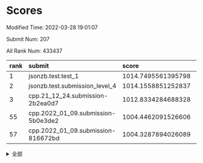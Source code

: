 # Scores

Modified Time: 2022-03-28 19:01:07

Submit Num: 207

All Rank Num: 433437

| rank |               submit               |       score        |       sigma        | pk_num |
| :--- | :--------------------------------- | :----------------- | :----------------- | :----- |
| 1    | jsonzb.test.test_1                 | 1014.7495561395798 | 0.8194337014681217 | 8373   |
| 2    | jsonzb.test.submission_level_4     | 1014.1558851252837 | 0.8397451816839664 | 8379   |
| 3    | cpp.21_12_24.submission-2b2ea0d7   | 1012.8334284688328 | 0.7725998014639168 | 8372   |
| 55   | cpp.2022_01_09.submission-5b0e3de2 | 1004.4462091526606 | 0.7161445872342803 | 8373   |
| 57   | cpp.2022_01_09.submission-816672bd | 1004.3287894026089 | 0.716414031504266  | 8380   |


<details>
<summary>全部</summary>

| rank |                 submit                 |       score        |       sigma        | pk_num |
| :--- | :------------------------------------- | :----------------- | :----------------- | :----- |
| 1    | jsonzb.test.test_1                     | 1014.7495561395798 | 0.8194337014681217 | 8373   |
| 2    | jsonzb.test.submission_level_4         | 1014.1558851252837 | 0.8397451816839664 | 8379   |
| 3    | cpp.21_12_24.submission-2b2ea0d7       | 1012.8334284688328 | 0.7725998014639168 | 8372   |
| 4    | gobigger.level_3.submission_level_3_11 | 1011.8722751135815 | 0.7885519321908171 | 8376   |
| 5    | gobigger.level_3.submission_level_3_43 | 1011.7220520920564 | 0.7733424399273979 | 8377   |
| 6    | gobigger.level_3.submission_level_3_33 | 1011.2910041297924 | 0.8012986995246054 | 8376   |
| 7    | gobigger.level_3.submission_level_3_34 | 1011.1906885863408 | 0.7713532136702692 | 8371   |
| 8    | gobigger.level_3.submission_level_3_25 | 1011.0630500754521 | 0.7789676142961113 | 8369   |
| 9    | gobigger.level_3.submission_level_3_15 | 1010.9890916848404 | 0.7847660985209154 | 8374   |
| 10   | gobigger.level_3.submission_level_3_19 | 1010.9611235095787 | 0.7598871727786409 | 8375   |
| 11   | gobigger.level_3.submission_level_3_10 | 1010.9103300579243 | 0.7792780708666429 | 8375   |
| 12   | gobigger.level_3.submission_level_3_6  | 1010.9017412208932 | 0.7615327911032995 | 8373   |
| 13   | gobigger.level_3.submission_level_3_17 | 1010.8768004495814 | 0.7939167577839973 | 8375   |
| 14   | gobigger.level_3.submission_level_3_48 | 1010.8344103891078 | 0.7817799135196972 | 8378   |
| 15   | gobigger.level_3.submission_level_3_0  | 1010.7418289772281 | 0.752471865630468  | 8378   |
| 16   | gobigger.level_3.submission_level_3_5  | 1010.725281800204  | 0.7543684318443492 | 8374   |
| 17   | gobigger.level_3.submission_level_3_39 | 1010.6929960395947 | 0.7684271868610851 | 8369   |
| 18   | gobigger.level_3.submission_level_3_8  | 1010.6394424865061 | 0.750122705919715  | 8372   |
| 19   | gobigger.level_3.submission_level_3_16 | 1010.5973471649665 | 0.7612166799549815 | 8377   |
| 20   | gobigger.level_3.submission_level_3_22 | 1010.5555236955781 | 0.780264907671266  | 8372   |
| 21   | gobigger.level_3.submission_level_3_13 | 1010.5222556666221 | 0.7592656419999608 | 8374   |
| 22   | gobigger.level_3.submission_level_3_40 | 1010.4737995361004 | 0.7728471212076341 | 8376   |
| 23   | gobigger.level_3.submission_level_3_14 | 1010.4598637748322 | 0.7796370740122068 | 8376   |
| 24   | gobigger.level_3.submission_level_3_7  | 1010.4027761273843 | 0.7563850144994771 | 8374   |
| 25   | gobigger.level_3.submission_level_3_46 | 1010.3884993666431 | 0.7734339475460635 | 8381   |
| 26   | gobigger.level_3.submission_level_3_45 | 1010.3561702266999 | 0.7519168627431214 | 8373   |
| 27   | gobigger.level_3.submission_level_3_41 | 1010.3544062557404 | 0.7640783874322994 | 8376   |
| 28   | gobigger.level_3.submission_level_3_3  | 1010.3424973036285 | 0.7555524601013272 | 8375   |
| 29   | gobigger.level_3.submission_level_3_37 | 1010.3239229055079 | 0.7668887446858966 | 8383   |
| 30   | gobigger.level_3.submission_level_3_49 | 1010.2958230081301 | 0.7695762134368247 | 8378   |
| 31   | gobigger.level_3.submission_level_3_47 | 1010.2704930301378 | 0.7719407454638816 | 8378   |
| 32   | gobigger.level_3.submission_level_3_26 | 1010.1909676597595 | 0.7721811659363165 | 8375   |
| 33   | gobigger.level_3.submission_level_3_9  | 1010.1841944944309 | 0.7629282243213261 | 8370   |
| 34   | gobigger.level_3.submission_level_3_27 | 1010.0934115218072 | 0.7758568845382874 | 8379   |
| 35   | gobigger.level_3.submission_level_3_12 | 1010.063210741119  | 0.7418896937439655 | 8378   |
| 36   | gobigger.level_3.submission_level_3_2  | 1009.9955408440975 | 0.7645351623676694 | 8377   |
| 37   | gobigger.level_3.submission_level_3_23 | 1009.9846623960318 | 0.7683260766562644 | 8374   |
| 38   | gobigger.level_3.submission_level_3_44 | 1009.7990377896562 | 0.7728352690912621 | 8378   |
| 39   | gobigger.level_3.submission_level_3_18 | 1009.6930065506239 | 0.7453814316382884 | 8379   |
| 40   | gobigger.level_3.submission_level_3_24 | 1009.6534251281839 | 0.7702923638428629 | 8380   |
| 41   | gobigger.level_3.submission_level_3_1  | 1009.5526400880258 | 0.7592055555451125 | 8378   |
| 42   | gobigger.level_3.submission_level_3_38 | 1009.5516504171081 | 0.7694563507039028 | 8372   |
| 43   | gobigger.level_3.submission_level_3_21 | 1009.4723430135828 | 0.7690391258632232 | 8373   |
| 44   | gobigger.level_3.submission_level_3_4  | 1009.4278241230631 | 0.7494752091192436 | 8373   |
| 45   | gobigger.level_3.submission_level_3_31 | 1009.3641738852593 | 0.7546600040160267 | 8376   |
| 46   | gobigger.level_3.submission_level_3_36 | 1009.2067963905635 | 0.752398650748753  | 8376   |
| 47   | gobigger.level_3.submission_level_3_30 | 1009.203949147841  | 0.7604708296301673 | 8367   |
| 48   | gobigger.level_3.submission_level_3_32 | 1009.0364075319617 | 0.7562680339700572 | 8375   |
| 49   | gobigger.level_3.submission_level_3_20 | 1008.9847359086514 | 0.7435401188460504 | 8376   |
| 50   | gobigger.level_3.submission_level_3_28 | 1008.9043565452536 | 0.7490324662820524 | 8371   |
| 51   | gobigger.level_3.submission_level_3_42 | 1008.8927654448311 | 0.7300857761427577 | 8381   |
| 52   | gobigger.level_3.submission_level_3_35 | 1008.7659897998974 | 0.7410838290071812 | 8374   |
| 53   | gobigger.level_3.submission_level_3_29 | 1008.3448637865537 | 0.7677195200344775 | 8375   |
| 54   | gobigger.level_1.submission_level_1_5  | 1004.7089554183816 | 0.706524622209661  | 8376   |
| 55   | cpp.2022_01_09.submission-5b0e3de2     | 1004.4462091526606 | 0.7161445872342803 | 8373   |
| 56   | gobigger.level_1.submission_level_1_36 | 1004.42112415045   | 0.7078738806396924 | 8373   |
| 57   | cpp.2022_01_09.submission-816672bd     | 1004.3287894026089 | 0.716414031504266  | 8380   |
| 58   | gobigger.level_1.submission_level_1_33 | 1004.2692465874184 | 0.7248966621145456 | 8370   |
| 59   | gobigger.level_1.submission_level_1_34 | 1004.1352514779928 | 0.7095999107469877 | 8377   |
| 60   | gobigger.level_1.submission_level_1_8  | 1004.0653545164248 | 0.718809678145448  | 8379   |
| 61   | gobigger.level_1.submission_level_1_49 | 1004.0403135348896 | 0.7184491486472169 | 8377   |
| 62   | gobigger.level_1.submission_level_1_47 | 1004.0311103232694 | 0.7289338841396216 | 8373   |
| 63   | gobigger.level_1.submission_level_1_4  | 1003.9865954578779 | 0.7199418148944834 | 8378   |
| 64   | gobigger.level_1.submission_level_1_2  | 1003.7679933736904 | 0.7233038818820022 | 8382   |
| 65   | gobigger.level_1.submission_level_1_26 | 1003.6877803342934 | 0.7219963670879268 | 8378   |
| 66   | gobigger.level_1.submission_level_1_42 | 1003.6464654499957 | 0.7234974068252109 | 8378   |
| 67   | gobigger.level_1.submission_level_1_3  | 1003.5624902846099 | 0.715040017612941  | 8372   |
| 68   | gobigger.level_1.submission_level_1_27 | 1003.5363733195834 | 0.7130163540701924 | 8374   |
| 69   | gobigger.level_1.submission_level_1_0  | 1003.5181759550078 | 0.7161374793455265 | 8373   |
| 70   | gobigger.level_1.submission_level_1_1  | 1003.4609958707591 | 0.7073213917341334 | 8375   |
| 71   | gobigger.level_1.submission_level_1_45 | 1003.4348876118529 | 0.7083589330053899 | 8377   |
| 72   | gobigger.level_1.submission_level_1_46 | 1003.3513947039309 | 0.7265563068065992 | 8377   |
| 73   | gobigger.level_1.submission_level_1_30 | 1003.3164371393934 | 0.7039443462111074 | 8379   |
| 74   | gobigger.level_1.submission_level_1_28 | 1003.2990257022775 | 0.7195092002839542 | 8378   |
| 75   | gobigger.level_1.submission_level_1_18 | 1003.156666694106  | 0.7141281925848787 | 8374   |
| 76   | gobigger.level_1.submission_level_1_41 | 1003.1538299019398 | 0.7354484583615353 | 8382   |
| 77   | gobigger.level_1.submission_level_1_13 | 1003.1274227222185 | 0.7226306861419034 | 8370   |
| 78   | gobigger.level_1.submission_level_1_20 | 1003.1039085490314 | 0.7178626404916643 | 8371   |
| 79   | gobigger.level_1.submission_level_1_40 | 1003.0889022135017 | 0.7115530068518703 | 8374   |
| 80   | gobigger.level_1.submission_level_1_37 | 1003.0698855019656 | 0.7059717750130732 | 8373   |
| 81   | gobigger.level_1.submission_level_1_23 | 1003.0128019870187 | 0.7043745062965162 | 8379   |
| 82   | gobigger.level_1.submission_level_1_43 | 1002.9870744326774 | 0.710089605331204  | 8379   |
| 83   | gobigger.level_1.submission_level_1_17 | 1002.8980776695943 | 0.7209263204301978 | 8376   |
| 84   | gobigger.level_1.submission_level_1_24 | 1002.8865483933688 | 0.7124164077515609 | 8375   |
| 85   | gobigger.level_1.submission_level_1_6  | 1002.8486328935996 | 0.7145704549788972 | 8373   |
| 86   | gobigger.level_1.submission_level_1_10 | 1002.7787572532701 | 0.7105951809501622 | 8374   |
| 87   | gobigger.level_1.submission_level_1_15 | 1002.7648218590643 | 0.7156572381176367 | 8373   |
| 88   | gobigger.level_1.submission_level_1_16 | 1002.7237466858896 | 0.70588378199952   | 8378   |
| 89   | gobigger.level_1.submission_level_1_29 | 1002.7155924690561 | 0.7192059238704203 | 8378   |
| 90   | gobigger.level_1.submission_level_1_21 | 1002.6877166406898 | 0.7306946327874205 | 8377   |
| 91   | gobigger.level_1.submission_level_1_12 | 1002.6460816453697 | 0.7163902102837427 | 8378   |
| 92   | gobigger.level_1.submission_level_1_44 | 1002.6212177163534 | 0.719117069674439  | 8377   |
| 93   | gobigger.level_1.submission_level_1_11 | 1002.6175942197725 | 0.7134205844593491 | 8377   |
| 94   | gobigger.level_1.submission_level_1_31 | 1002.5736826920324 | 0.7170183596099262 | 8380   |
| 95   | gobigger.level_1.submission_level_1_32 | 1002.4437462787923 | 0.7152105209367089 | 8382   |
| 96   | gobigger.level_1.submission_level_1_7  | 1002.1953976736307 | 0.7063285874818528 | 8374   |
| 97   | gobigger.level_1.submission_level_1_22 | 1002.1834172809856 | 0.7129899487584512 | 8380   |
| 98   | gobigger.level_1.submission_level_1_14 | 1002.1305559321686 | 0.7023011005078028 | 8380   |
| 99   | gobigger.level_1.submission_level_1_25 | 1002.0677030394739 | 0.7132306601619632 | 8383   |
| 100  | gobigger.level_1.submission_level_1_39 | 1001.9318946415303 | 0.7057988660823477 | 8379   |
| 101  | gobigger.level_1.submission_level_1_48 | 1001.9206819213739 | 0.7074268840194036 | 8378   |
| 102  | gobigger.level_1.submission_level_1_35 | 1001.9136221073634 | 0.7101444173651112 | 8375   |
| 103  | gobigger.level_1.submission_level_1_19 | 1001.6835589372946 | 0.7152396058195724 | 8378   |
| 104  | gobigger.level_1.submission_level_1_9  | 1001.2977569233238 | 0.7057710664793131 | 8381   |
| 105  | gobigger.level_1.submission_level_1_38 | 1001.2754506635081 | 0.7108420254209696 | 8378   |
| 106  | gobigger.random.submission_random_44   | 997.2612556825293  | 0.7027431203746227 | 8381   |
| 107  | gobigger.random.submission_random_25   | 996.9784273073856  | 0.7088901255799817 | 8375   |
| 108  | gobigger.random.submission_random_43   | 996.9703068853098  | 0.6905714940628448 | 8375   |
| 109  | gobigger.random.submission_random_3    | 996.9368284947461  | 0.7012826188984789 | 8377   |
| 110  | gobigger.random.submission_random_22   | 996.903496018052   | 0.7207538587054474 | 8375   |
| 111  | gobigger.random.submission_random_10   | 996.7912413274028  | 0.7088035356341948 | 8377   |
| 112  | gobigger.random.submission_random_7    | 996.7625546150156  | 0.7256863667024537 | 8374   |
| 113  | gobigger.random.submission_random_30   | 996.7443091327655  | 0.6981791839217837 | 8375   |
| 114  | gobigger.random.submission_random_24   | 996.6381204812535  | 0.6997570392279724 | 8377   |
| 115  | gobigger.random.submission_random_27   | 996.6335385377594  | 0.7046307175210276 | 8376   |
| 116  | gobigger.random.submission_random_45   | 996.6192050761373  | 0.7268097779660628 | 8375   |
| 117  | gobigger.random.submission_random_39   | 996.5420138792532  | 0.7123927416377916 | 8372   |
| 118  | gobigger.random.submission_random_15   | 996.5053248285562  | 0.7136365710919557 | 8377   |
| 119  | gobigger.random.submission_random_32   | 996.4824263888169  | 0.704986728532225  | 8370   |
| 120  | gobigger.random.submission_random_29   | 996.4755099535877  | 0.6920054843510974 | 8374   |
| 121  | gobigger.random.submission_random_35   | 996.4250058563204  | 0.7161261002036616 | 8379   |
| 122  | gobigger.random.submission_random_11   | 996.4127595775468  | 0.717792587917898  | 8374   |
| 123  | gobigger.random.submission_random_41   | 996.3186760546903  | 0.7070305682663364 | 8374   |
| 124  | gobigger.random.submission_random_18   | 996.1698405090817  | 0.7148155259461182 | 8375   |
| 125  | gobigger.random.submission_random_19   | 996.1400798318627  | 0.7145522351300738 | 8371   |
| 126  | gobigger.random.submission_random_31   | 996.1385660373809  | 0.7013285542874653 | 8379   |
| 127  | gobigger.random.submission_random_9    | 996.132843112905   | 0.709801925828335  | 8370   |
| 128  | gobigger.random.submission_random_37   | 996.0768840948298  | 0.7122026925180923 | 8377   |
| 129  | gobigger.random.submission_random_8    | 996.0453117309048  | 0.7061072293557956 | 8376   |
| 130  | gobigger.random.submission_random_0    | 995.9271148401568  | 0.7119377828408463 | 8375   |
| 131  | gobigger.random.submission_random_13   | 995.9025302707291  | 0.7137113835670068 | 8378   |
| 132  | gobigger.random.submission_random_16   | 995.8989749232513  | 0.7035306159567052 | 8370   |
| 133  | gobigger.random.submission_random_20   | 995.8343017998976  | 0.7080195282203373 | 8373   |
| 134  | gobigger.random.submission_random_5    | 995.8303906390511  | 0.7145696609501015 | 8378   |
| 135  | gobigger.random.submission_random_17   | 995.8271435060462  | 0.7097313396342816 | 8377   |
| 136  | gobigger.random.submission_random_14   | 995.8054566230556  | 0.6940856228677655 | 8380   |
| 137  | gobigger.random.submission_random_4    | 995.7314765594685  | 0.7220277282480076 | 8376   |
| 138  | gobigger.random.submission_random_49   | 995.6980650418201  | 0.7114678478905382 | 8377   |
| 139  | gobigger.random.submission_random_23   | 995.6751679721192  | 0.697812076969052  | 8376   |
| 140  | gobigger.random.submission_random_48   | 995.553210220464   | 0.722940800921871  | 8378   |
| 141  | gobigger.random.submission_random_36   | 995.521336886079   | 0.7207860080934109 | 8370   |
| 142  | gobigger.random.submission_random_26   | 995.4961144025268  | 0.7098142263684292 | 8371   |
| 143  | gobigger.random.submission_random_28   | 995.4863650052808  | 0.7076839586662279 | 8379   |
| 144  | gobigger.random.submission_random_6    | 995.4379135961494  | 0.7031442702848635 | 8377   |
| 145  | gobigger.random.submission_random_34   | 995.4036821123213  | 0.711143489373235  | 8373   |
| 146  | gobigger.random.submission_random_12   | 995.3744062438515  | 0.7109555674984924 | 8376   |
| 147  | gobigger.random.submission_random_40   | 995.2206332631597  | 0.7143745634464965 | 8376   |
| 148  | gobigger.random.submission_random_38   | 995.2107449631993  | 0.70646952697699   | 8379   |
| 149  | gobigger.random.submission_random_1    | 994.9596900353506  | 0.7279857255973466 | 8376   |
| 150  | gobigger.random.submission_random_47   | 994.9567702195301  | 0.7056322127702356 | 8375   |
| 151  | gobigger.random.submission_random_33   | 994.5892216232694  | 0.7178351320467198 | 8375   |
| 152  | gobigger.random.submission_random_2    | 994.5512578175224  | 0.7103509783807747 | 8379   |
| 153  | gobigger.random.submission_random_21   | 994.4360745262283  | 0.7168990056702241 | 8373   |
| 154  | gobigger.random.submission_random_46   | 994.4105033259395  | 0.7274635949470029 | 8375   |
| 155  | gobigger.level_2.submission_level_2_28 | 994.3197223601961  | 0.7297359363093024 | 8376   |
| 156  | gobigger.level_2.submission_level_2_43 | 994.2396747730601  | 0.7192953885597323 | 8380   |
| 157  | gobigger.level_2.submission_level_2_9  | 994.1091632329077  | 0.72414278791657   | 8371   |
| 158  | gobigger.random.submission_random_42   | 993.905271459172   | 0.7302852309654764 | 8372   |
| 159  | gobigger.level_2.submission_level_2_18 | 993.6280171913498  | 0.7300256343525279 | 8380   |
| 160  | gobigger.level_2.submission_level_2_8  | 993.4855030845924  | 0.7327756310489185 | 8373   |
| 161  | gobigger.level_2.submission_level_2_37 | 993.4499732365149  | 0.7378500255289046 | 8380   |
| 162  | gobigger.level_2.submission_level_2_39 | 993.4420604277848  | 0.7218683710550672 | 8376   |
| 163  | gobigger.level_2.submission_level_2_47 | 993.4220957090571  | 0.7366748032191281 | 8375   |
| 164  | gobigger.level_2.submission_level_2_13 | 993.4046463793243  | 0.7280498339750141 | 8373   |
| 165  | gobigger.level_2.submission_level_2_35 | 993.3875281117546  | 0.7244917390321536 | 8376   |
| 166  | gobigger.level_2.submission_level_2_1  | 993.1874921603505  | 0.735204251085508  | 8372   |
| 167  | gobigger.level_2.submission_level_2_34 | 993.1684299221201  | 0.7530087063458178 | 8377   |
| 168  | gobigger.level_2.submission_level_2_30 | 993.042849847925   | 0.7482839789459229 | 8373   |
| 169  | gobigger.level_2.submission_level_2_15 | 992.98621968749    | 0.7423217604054861 | 8375   |
| 170  | gobigger.level_2.submission_level_2_10 | 992.9210287028566  | 0.7447093576790245 | 8369   |
| 171  | gobigger.level_2.submission_level_2_6  | 992.919751231888   | 0.740890237879346  | 8373   |
| 172  | gobigger.level_2.submission_level_2_16 | 992.9027441506378  | 0.7351560678430802 | 8377   |
| 173  | gobigger.level_2.submission_level_2_24 | 992.7392353178994  | 0.7472896186460006 | 8375   |
| 174  | gobigger.level_2.submission_level_2_0  | 992.7186878328865  | 0.7342454978362999 | 8374   |
| 175  | gobigger.level_2.submission_level_2_31 | 992.525056667506   | 0.7519938746706485 | 8377   |
| 176  | gobigger.level_2.submission_level_2_12 | 992.4809312786207  | 0.7240513676762441 | 8378   |
| 177  | gobigger.level_2.submission_level_2_27 | 992.4421768077876  | 0.7376505601370824 | 8380   |
| 178  | gobigger.level_2.submission_level_2_29 | 992.436520535816   | 0.7374321454111199 | 8375   |
| 179  | gobigger.level_2.submission_level_2_33 | 992.4031074347644  | 0.7423597749894217 | 8375   |
| 180  | gobigger.level_2.submission_level_2_46 | 992.3568998543813  | 0.7450770310017343 | 8373   |
| 181  | gobigger.level_2.submission_level_2_49 | 992.353956513741   | 0.7452256183870283 | 8373   |
| 182  | gobigger.level_2.submission_level_2_2  | 992.2958420844844  | 0.7294524024760993 | 8380   |
| 183  | gobigger.level_2.submission_level_2_41 | 992.2433240984789  | 0.7368362146412704 | 8377   |
| 184  | gobigger.level_2.submission_level_2_45 | 992.0942727319843  | 0.7390496811441585 | 8369   |
| 185  | gobigger.level_2.submission_level_2_44 | 992.0727872828776  | 0.7249943126607308 | 8374   |
| 186  | gobigger.level_2.submission_level_2_19 | 992.0593256766878  | 0.7640839719035913 | 8376   |
| 187  | gobigger.level_2.submission_level_2_22 | 991.9033074940909  | 0.746063596388368  | 8374   |
| 188  | gobigger.level_2.submission_level_2_3  | 991.8612439651849  | 0.7442446289311032 | 8380   |
| 189  | gobigger.level_2.submission_level_2_23 | 991.8240167771422  | 0.7622524261466657 | 8370   |
| 190  | gobigger.level_2.submission_level_2_25 | 991.7322225630691  | 0.7509732572644391 | 8372   |
| 191  | gobigger.level_2.submission_level_2_11 | 991.5679278163545  | 0.7428412291788788 | 8373   |
| 192  | gobigger.level_2.submission_level_2_42 | 991.5054865548003  | 0.7528092045753517 | 8377   |
| 193  | gobigger.level_2.submission_level_2_5  | 991.486295008141   | 0.7666256019345655 | 8377   |
| 194  | gobigger.level_2.submission_level_2_26 | 991.406488073309   | 0.7629168818082598 | 8378   |
| 195  | gobigger.level_2.submission_level_2_20 | 991.3079088430095  | 0.7756585100373475 | 8378   |
| 196  | gobigger.level_2.submission_level_2_40 | 991.2518752709937  | 0.739332919127227  | 8373   |
| 197  | gobigger.level_2.submission_level_2_38 | 991.2514179517485  | 0.7550879529159292 | 8378   |
| 198  | gobigger.level_2.submission_level_2_4  | 991.2423035660407  | 0.7515383755259658 | 8370   |
| 199  | gobigger.level_2.submission_level_2_36 | 991.2129635508539  | 0.7542846435571886 | 8372   |
| 200  | gobigger.level_2.submission_level_2_7  | 991.1044522314296  | 0.7464499901899768 | 8378   |
| 201  | gobigger.level_2.submission_level_2_17 | 991.0977259089987  | 0.7509139419237811 | 8375   |
| 202  | gobigger.level_2.submission_level_2_21 | 991.0919197784664  | 0.7751428287656262 | 8380   |
| 203  | gobigger.level_2.submission_level_2_48 | 991.0425451253087  | 0.7498116611412552 | 8374   |
| 204  | gobigger.level_2.submission_level_2_32 | 990.2137346142636  | 0.7455402947685112 | 8377   |
| 205  | gobigger.level_2.submission_level_2_14 | 990.0381891362276  | 0.7833488837991494 | 8372   |
| 206  | gobigger.none.submission_none_0        | 979.5655885686476  | 1.273315658802038  | 8374   |
| 207  | gobigger.none.submission_none_1        | 977.2599866056488  | 1.435865305175553  | 8377   |

</details>